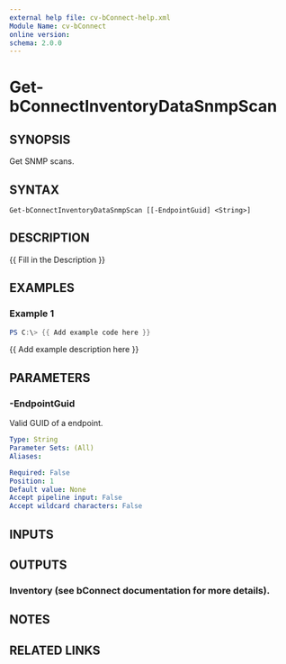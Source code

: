 ```yaml
---
external help file: cv-bConnect-help.xml
Module Name: cv-bConnect
online version:
schema: 2.0.0
---
```


# Get-bConnectInventoryDataSnmpScan

## SYNOPSIS
Get SNMP scans.

## SYNTAX

```
Get-bConnectInventoryDataSnmpScan [[-EndpointGuid] <String>]
```

## DESCRIPTION
{{ Fill in the Description }}

## EXAMPLES

### Example 1
```powershell
PS C:\> {{ Add example code here }}
```

{{ Add example description here }}

## PARAMETERS

### -EndpointGuid
Valid GUID of a endpoint.

```yaml
Type: String
Parameter Sets: (All)
Aliases:

Required: False
Position: 1
Default value: None
Accept pipeline input: False
Accept wildcard characters: False
```

## INPUTS

## OUTPUTS

### Inventory (see bConnect documentation for more details).
## NOTES

## RELATED LINKS
